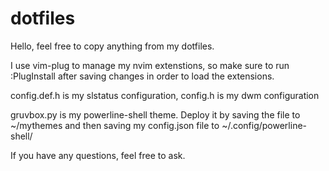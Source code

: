 # dotfiles

Hello, feel free to copy anything from my dotfiles. 

I use vim-plug to manage my nvim extenstions, so make sure to run :PlugInstall after saving changes in order to load the extensions.

config.def.h is my slstatus configuration, config.h is my dwm configuration

gruvbox.py is my powerline-shell theme. Deploy it by saving the file to ~/mythemes and then saving my config.json file to ~/.config/powerline-shell/

If you have any questions, feel free to ask.
